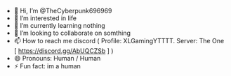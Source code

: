 - 👋 Hi, I’m @TheCyberpunk696969
- 👀 I’m interested in life
- 🌱 I’m currently learning nothing
- 💞️ I’m looking to collaborate on somthing
- 📫 How to reach me discord ( Profile: XLGamingYTTTT. Server: The One [ https://discord.gg/AbUQCZSb ] )
- 😄 Pronouns: Human / Human
- ⚡ Fun fact: im a human

<!---
TheCyberpunk696969/TheCyberpunk696969 is a ✨ special ✨ repository because its `README.md` (this file) appears on your GitHub profile.
You can click the Preview link to take a look at your changes.
--->
